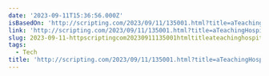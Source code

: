```yaml
---
date: '2023-09-11T15:36:56.000Z'
isBasedOn: 'http://scripting.com/2023/09/11/135001.html?title=aTeachingHospitalForTech'
link: 'http://scripting.com/2023/09/11/135001.html?title=aTeachingHospitalForTech'
slug: 2023-09-11-httpscriptingcom20230911135001htmltitleateachinghospitalfortech
tags:
  - Tech
title: 'http://scripting.com/2023/09/11/135001.html?title=aTeachingHospitalForTech'
---
```



